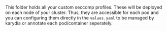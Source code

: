 This folder holds all your custom seccomp profiles. These will be deployed on each node of your cluster. Thus, they are accessible for each pod and you can configuring them directly in the `values.yaml` to be managed by karydia or annotate each pod/container seperately.
